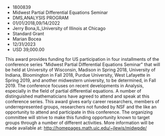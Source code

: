 
* 1800839
* Midwest Partial Differential Equations Seminar
* DMS,ANALYSIS PROGRAM
* 01/01/2018,09/14/2022
* Jerry Bona,IL,University of Illinois at Chicago
* Standard Grant
* Marian Bocea
* 12/31/2023
* USD 39,000.00

This award provides funding for US participation in four installments of the
conference series "Midwest Partial Differential Equations Seminar" that will be
held at University of Wisconsin, Madison in Spring 2018, University of Indiana,
Bloomington in Fall 2018, Purdue University, West Lafayette in Spring 2019, and
another midwestern university, to be determined, in Fall 2019. The conference
focuses on recent developments in Analysis, especially in the field of partial
differential equations. A number of distinguished mathematicians have agreed to
attend and speak at this conference series. This award gives early career
researchers, members of underrepresented groups, researchers not funded by NSF
and the like an opportunity to attend and participate in this conference. The
organizing committee will strive to make this funding opportunity known to
target groups through a number of different activities. More information will be
made available at: http://homepages.math.uic.edu/~jlewis/midwpde/
